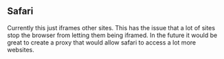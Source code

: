 ## Safari

Currently this just iframes other sites. This has the issue that a lot of sites stop the browser from letting them being iframed. In the future it would be great to create a proxy that would allow safari to access a lot more websites.